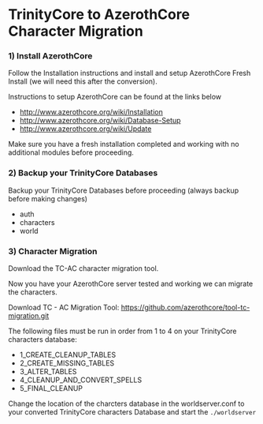 # TrinityCore to AzerothCore Character Migration

### 1) Install AzerothCore  

Follow the Installation instructions and install and setup AzerothCore Fresh Install (we will need this after the conversion).

Instructions to setup AzerothCore can be found at the links below
- http://www.azerothcore.org/wiki/Installation
- http://www.azerothcore.org/wiki/Database-Setup
- http://www.azerothcore.org/wiki/Update

Make sure you have a fresh installation completed and working with no additional modules before proceeding. 

### 2) Backup your TrinityCore Databases

Backup your TrinityCore Databases before proceeding (always backup before making changes)
- auth
- characters
- world

### 3) Character Migration

Download the TC-AC character migration tool.

Now you have your AzerothCore server tested and working we can migrate the characters.

Download TC - AC Migration Tool:  https://github.com/azerothcore/tool-tc-migration.git

The following files must be run in order from 1 to 4 on your TrinityCore characters database:

- 1_CREATE_CLEANUP_TABLES
- 2_CREATE_MISSING_TABLES
- 3_ALTER_TABLES
- 4_CLEANUP_AND_CONVERT_SPELLS
- 5_FINAL_CLEANUP

Change the location of the charcters database in the worldserver.conf to your converted TrinityCore characters Database
and start the `./worldserver`



